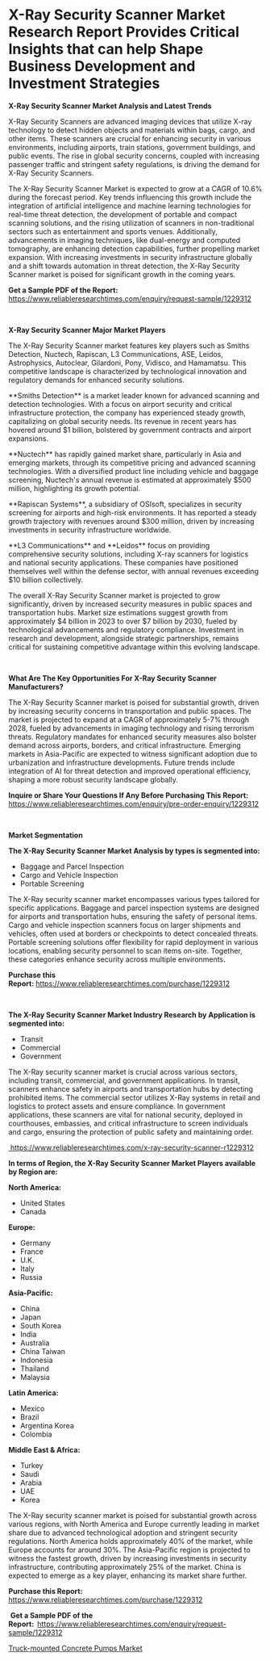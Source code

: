 <p><h1>X-Ray Security Scanner Market Research Report Provides Critical Insights that can help Shape Business Development and Investment Strategies</h1></p><p><strong>X-Ray Security Scanner Market Analysis and Latest Trends</strong></p>
<p><p>X-Ray Security Scanners are advanced imaging devices that utilize X-ray technology to detect hidden objects and materials within bags, cargo, and other items. These scanners are crucial for enhancing security in various environments, including airports, train stations, government buildings, and public events. The rise in global security concerns, coupled with increasing passenger traffic and stringent safety regulations, is driving the demand for X-Ray Security Scanners.</p><p>The X-Ray Security Scanner Market is expected to grow at a CAGR of 10.6% during the forecast period. Key trends influencing this growth include the integration of artificial intelligence and machine learning technologies for real-time threat detection, the development of portable and compact scanning solutions, and the rising utilization of scanners in non-traditional sectors such as entertainment and sports venues. Additionally, advancements in imaging techniques, like dual-energy and computed tomography, are enhancing detection capabilities, further propelling market expansion. With increasing investments in security infrastructure globally and a shift towards automation in threat detection, the X-Ray Security Scanner market is poised for significant growth in the coming years.</p></p>
<p><strong>Get a Sample PDF of the Report:&nbsp;</strong> <a href="https://www.reliableresearchtimes.com/enquiry/request-sample/1229312?utm_campaign=3361&utm_medium=2&utm_source=Github&utm_content=ia&utm_term=26032025&utm_id=x-ray-security-scanner">https://www.reliableresearchtimes.com/enquiry/request-sample/1229312</a></p>
<p>&nbsp;</p>
<p><strong>X-Ray Security Scanner Major Market Players</strong></p>
<p><p>The X-Ray Security Scanner market features key players such as Smiths Detection, Nuctech, Rapiscan, L3 Communications, ASE, Leidos, Astrophysics, Autoclear, Gilardoni, Pony, Vidisco, and Hamamatsu. This competitive landscape is characterized by technological innovation and regulatory demands for enhanced security solutions.</p><p>**Smiths Detection** is a market leader known for advanced scanning and detection technologies. With a focus on airport security and critical infrastructure protection, the company has experienced steady growth, capitalizing on global security needs. Its revenue in recent years has hovered around $1 billion, bolstered by government contracts and airport expansions.</p><p>**Nuctech** has rapidly gained market share, particularly in Asia and emerging markets, through its competitive pricing and advanced scanning technologies. With a diversified product line including vehicle and baggage screening, Nuctech's annual revenue is estimated at approximately $500 million, highlighting its growth potential.</p><p>**Rapiscan Systems**, a subsidiary of OSIsoft, specializes in security screening for airports and high-risk environments. It has reported a steady growth trajectory with revenues around $300 million, driven by increasing investments in security infrastructure worldwide.</p><p>**L3 Communications** and **Leidos** focus on providing comprehensive security solutions, including X-ray scanners for logistics and national security applications. These companies have positioned themselves well within the defense sector, with annual revenues exceeding $10 billion collectively.</p><p>The overall X-Ray Security Scanner market is projected to grow significantly, driven by increased security measures in public spaces and transportation hubs. Market size estimations suggest growth from approximately $4 billion in 2023 to over $7 billion by 2030, fueled by technological advancements and regulatory compliance. Investment in research and development, alongside strategic partnerships, remains critical for sustaining competitive advantage within this evolving landscape.</p></p>
<p>&nbsp;</p>
<p><strong>What Are The Key Opportunities For X-Ray Security Scanner Manufacturers?</strong></p>
<p><p>The X-Ray Security Scanner market is poised for substantial growth, driven by increasing security concerns in transportation and public spaces. The market is projected to expand at a CAGR of approximately 5-7% through 2028, fueled by advancements in imaging technology and rising terrorism threats. Regulatory mandates for enhanced security measures also bolster demand across airports, borders, and critical infrastructure. Emerging markets in Asia-Pacific are expected to witness significant adoption due to urbanization and infrastructure developments. Future trends include integration of AI for threat detection and improved operational efficiency, shaping a more robust security landscape globally.</p></p>
<p><strong>Inquire or Share Your Questions If Any Before Purchasing This Report:</strong> <a href="https://www.reliableresearchtimes.com/enquiry/pre-order-enquiry/1229312?utm_campaign=3361&utm_medium=2&utm_source=Github&utm_content=ia&utm_term=26032025&utm_id=x-ray-security-scanner">https://www.reliableresearchtimes.com/enquiry/pre-order-enquiry/1229312</a></p>
<p>&nbsp;</p>
<p><strong>Market Segmentation</strong></p>
<p><strong>The X-Ray Security Scanner Market Analysis by types is segmented into:</strong></p>
<p><ul><li>Baggage and Parcel Inspection</li><li>Cargo and Vehicle Inspection</li><li>Portable Screening</li></ul></p>
<p><p>The X-Ray security scanner market encompasses various types tailored for specific applications. Baggage and parcel inspection systems are designed for airports and transportation hubs, ensuring the safety of personal items. Cargo and vehicle inspection scanners focus on larger shipments and vehicles, often used at borders or checkpoints to detect concealed threats. Portable screening solutions offer flexibility for rapid deployment in various locations, enabling security personnel to scan items on-site. Together, these categories enhance security across multiple environments.</p></p>
<p><strong>Purchase this Report:&nbsp;</strong><a href="https://www.reliableresearchtimes.com/purchase/1229312?utm_campaign=3361&utm_medium=2&utm_source=Github&utm_content=ia&utm_term=26032025&utm_id=x-ray-security-scanner">https://www.reliableresearchtimes.com/purchase/1229312</a></p>
<p>&nbsp;</p>
<p><strong>The X-Ray Security Scanner Market Industry Research by Application is segmented into:</strong></p>
<p><ul><li>Transit</li><li>Commercial</li><li>Government</li></ul></p>
<p><p>The X-Ray security scanner market is crucial across various sectors, including transit, commercial, and government applications. In transit, scanners enhance safety in airports and transportation hubs by detecting prohibited items. The commercial sector utilizes X-Ray systems in retail and logistics to protect assets and ensure compliance. In government applications, these scanners are vital for national security, deployed in courthouses, embassies, and critical infrastructure to screen individuals and cargo, ensuring the protection of public safety and maintaining order.</p></p>
<p><a href="https://www.reliableresearchtimes.com/x-ray-security-scanner-r1229312?utm_campaign=3361&utm_medium=2&utm_source=Github&utm_content=ia&utm_term=26032025&utm_id=x-ray-security-scanner">&nbsp;https://www.reliableresearchtimes.com/x-ray-security-scanner-r1229312</a></p>
<p><strong>In terms of Region, the X-Ray Security Scanner Market Players available by Region are:</strong></p>
<p>
    <p> <strong> North America: </strong>
        <ul>
            <li>United States</li>
            <li>Canada</li>
        </ul>
        </p> 
    <p> <strong> Europe: </strong>
        <ul>
            <li>Germany</li>
            <li>France</li>
            <li>U.K.</li>
            <li>Italy</li>
            <li>Russia</li>
        </ul>
        </p> 
    <p> <strong> Asia-Pacific: </strong>
        <ul>
            <li>China</li>
            <li>Japan</li>
            <li>South Korea</li>
            <li>India</li>
            <li>Australia</li>
            <li>China Taiwan</li>
            <li>Indonesia</li>
            <li>Thailand</li>
            <li>Malaysia</li>
        </ul>
        </p> 
    <p> <strong> Latin America: </strong>
        <ul>
            <li>Mexico</li>
            <li>Brazil</li>
            <li>Argentina Korea</li>
            <li>Colombia</li>
        </ul>
        </p> 
    <p> <strong> Middle East & Africa: </strong>
        <ul>
            <li>Turkey</li>
            <li>Saudi</li>
            <li>Arabia</li>
            <li>UAE</li>
            <li>Korea</li>
        </ul>
    </p>
    </p>
<p><p>The X-Ray security scanner market is poised for substantial growth across various regions, with North America and Europe currently leading in market share due to advanced technological adoption and stringent security regulations. North America holds approximately 40% of the market, while Europe accounts for around 30%. The Asia-Pacific region is projected to witness the fastest growth, driven by increasing investments in security infrastructure, contributing approximately 25% of the market. China is expected to emerge as a key player, enhancing its market share further.</p></p>
<p><strong>Purchase this Report: </strong><a href="https://www.reliableresearchtimes.com/purchase/1229312?utm_campaign=3361&utm_medium=2&utm_source=Github&utm_content=ia&utm_term=26032025&utm_id=x-ray-security-scanner">https://www.reliableresearchtimes.com/purchase/1229312</a></p>
<p>&nbsp;<strong>Get a Sample PDF of the Report:&nbsp;&nbsp;</strong><a href="https://www.reliableresearchtimes.com/enquiry/request-sample/1229312?utm_campaign=3361&utm_medium=2&utm_source=Github&utm_content=ia&utm_term=26032025&utm_id=x-ray-security-scanner">https://www.reliableresearchtimes.com/enquiry/request-sample/1229312</a></p>
<p><strong></strong></p>
<p><p><a href="https://github.com/stickkinkel/Market-Research-Report-List-1/blob/main/truck-mounted-concrete-pumps-market.md?utm_campaign=3361&utm_medium=2&utm_source=Github&utm_content=ia&utm_term=26032025&utm_id=x-ray-security-scanner">Truck-mounted Concrete Pumps Market</a></p></p>
